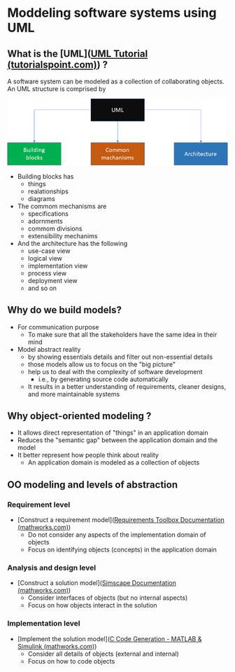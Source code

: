 # Moddeling software systems using UML

## What is the [UML]([UML Tutorial (tutorialspoint.com)](https://www.tutorialspoint.com/uml/index.htm)) ?

A software system can be modeled as a collection of collaborating objects. An UML structure is comprised by

![Uml structure diagram](assets/images/uml-structure-diagram.png)

* Building blocks has
  * things
  * realationships
  * diagrams
* The commom mechanisms are
  * specifications
  * adornments
  * commom divisions
  * extensibility mechanims
* And the architecture has the following
  * use-case view
  * logical view
  * implementation view
  * process view
  * deployment view
  * and so on

## Why do we build models?

* For communication purpose
  * To make sure that all the stakeholders have the same idea in their mind
* Model abstract reality
  * by showing essentials details and filter out non-essential details
  * those models allow us to focus on the "big picture"
  * help us to deal with the complexity of software development
    * i.e., by generating source code automatically
  * It results in a better understanding of requirements, cleaner designs, and more maintainable systems

## Why object-oriented modeling ?

* It allows direct representation of "things" in an application domain
* Reduces the "semantic gap" between the application domain and the model
* It better represent how people think about reality
  * An application domain is modeled as a collection of objects

## OO modeling and levels of abstraction

### Requirement level

* [Construct a requirement model]([Requirements Toolbox Documentation (mathworks.com)](https://www.mathworks.com/help/slrequirements/))
  * Do not consider any aspects of the implementation domain of objects
  * Focus on identifying objects (concepts) in the application domain

### Analysis and design level

* [Construct a solution model]([Simscape Documentation (mathworks.com)](https://www.mathworks.com/help/physmod/simscape/))
  * Consider interfaces of objects (but no internal aspects)
  * Focus on how objects interact in the solution

### Implementation level

* [Implement the solution model]([C Code Generation - MATLAB & Simulink (mathworks.com)](https://www.mathworks.com/help/dsp/c-code-generation.html?s_tid=CRUX_lftnav))
  * Consider all details of objects (external and internal)
  * Focus on how to code objects

